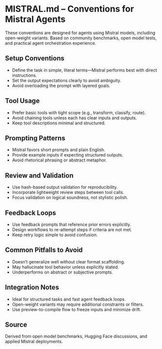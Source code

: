 # MISTRAL.md – Conventions for Mistral Agents

These conventions are designed for agents using Mistral models, including open-weight variants. Based on community benchmarks, open model tests, and practical agent orchestration experience.

## Setup Conventions

- Define the task in simple, literal terms—Mistral performs best with direct instructions.
- Set the output expectations clearly to avoid ambiguity.
- Avoid overloading the prompt with layered goals.

## Tool Usage

- Prefer basic tools with tight scope (e.g., transform, classify, route).
- Avoid chaining tools unless each has clear inputs and outputs.
- Keep tool descriptions minimal and structured.

## Prompting Patterns

- Mistral favors short prompts and plain English.
- Provide example inputs if expecting structured outputs.
- Avoid rhetorical phrasing or abstract metaphor.

## Review and Validation

- Use hash-based output validation for reproducibility.
- Incorporate lightweight review steps between tool calls.
- Focus validation on logical soundness, not stylistic polish.

## Feedback Loops

- Use feedback prompts that reference prior errors explicitly.
- Design workflows to re-attempt steps if criteria are not met.
- Keep retry logic simple to avoid confusion.

## Common Pitfalls to Avoid

- Doesn’t generalize well without clear format scaffolding.
- May hallucinate tool behavior unless explicitly stated.
- Underperforms on abstract or subjective prompts.

## Integration Notes

- Ideal for structured tasks and fast agent feedback loops.
- Open-weight variants may require additional constraints or filters.
- Use preview-to-compile flow to freeze inputs and minimize drift.

## Source

Derived from open model benchmarks, Hugging Face discussions, and applied Mistral deployments.
